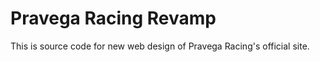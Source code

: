 Pravega Racing Revamp
=======

This is source code for new web design of Pravega Racing's official site.
